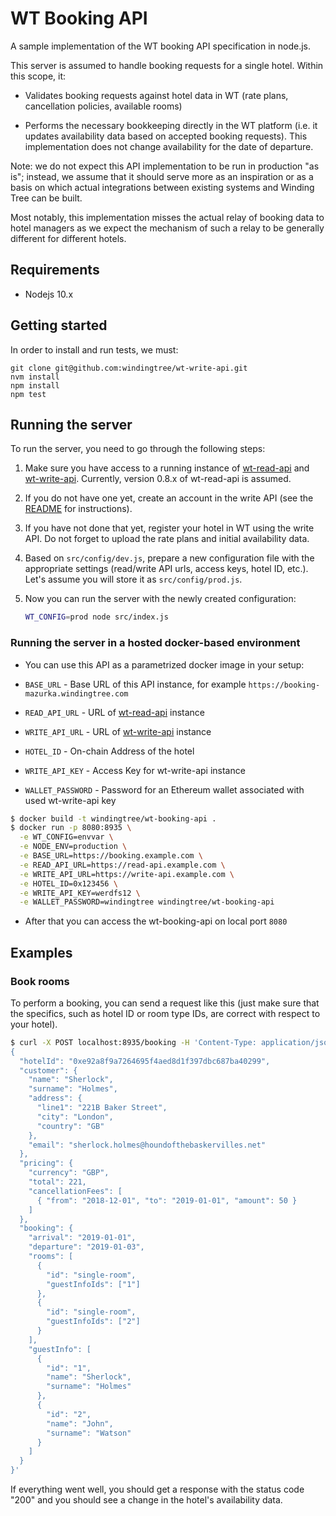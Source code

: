 # WT Booking API

A sample implementation of the WT booking API specification in node.js.

This server is assumed to handle booking requests for a single
hotel. Within this scope, it:

- Validates booking requests against hotel data in WT (rate plans,
  cancellation policies, available rooms)

- Performs the necessary bookkeeping directly in the WT platform
  (i.e. it updates availability data based on accepted booking
  requests). This implementation does not change availability
  for the date of departure.

Note: we do not expect this API implementation to be run in
production "as is"; instead, we assume that it should serve more
as an inspiration or as a basis on which actual integrations
between existing systems and Winding Tree can be built.

Most notably, this implementation misses the actual relay of
booking data to hotel managers as we expect the mechanism of
such a relay to be generally different for different hotels. 

## Requirements
- Nodejs 10.x

## Getting started
In order to install and run tests, we must:
```
git clone git@github.com:windingtree/wt-write-api.git
nvm install
npm install
npm test
```

## Running the server

To run the server, you need to go through the following steps:

1. Make sure you have access to a running instance of [wt-read-api](https://github.com/windingtree/wt-read-api) and
   [wt-write-api](https://github.com/windingtree/wt-write-api).
   Currently, version 0.8.x of wt-read-api is assumed.
2. If you do not have one yet, create an account in the write API
   (see the [README](https://github.com/windingtree/wt-write-api) for instructions).
3. If you have not done that yet, register your hotel in WT
   using the write API. Do not forget to upload the rate plans and
   initial availability data.
4. Based on `src/config/dev.js`, prepare a new configuration
   file with the appropriate settings (read/write
   API urls, access keys, hotel ID, etc.). Let's assume you will
   store it as `src/config/prod.js`.
5. Now you can run the server with the newly created
   configuration:

   ```sh
   WT_CONFIG=prod node src/index.js
   ```

### Running the server in a hosted docker-based environment

- You can use this API as a parametrized docker image in your setup:

- `BASE_URL` - Base URL of this API instance, for example `https://booking-mazurka.windingtree.com`
- `READ_API_URL` - URL of [wt-read-api](https://github.com/windingtree/wt-read-api) instance
- `WRITE_API_URL` - URL of [wt-write-api](https://github.com/windingtree/wt-write-api) instance
- `HOTEL_ID` - On-chain Address of the hotel
- `WRITE_API_KEY` - Access Key for wt-write-api instance
- `WALLET_PASSWORD` - Password for an Ethereum wallet associated with used wt-write-api key


```sh
$ docker build -t windingtree/wt-booking-api .
$ docker run -p 8080:8935 \
  -e WT_CONFIG=envvar \
  -e NODE_ENV=production \
  -e BASE_URL=https://booking.example.com \
  -e READ_API_URL=https://read-api.example.com \
  -e WRITE_API_URL=https://write-api.example.com \
  -e HOTEL_ID=0x123456 \
  -e WRITE_API_KEY=werdfs12 \
  -e WALLET_PASSWORD=windingtree windingtree/wt-booking-api
```
- After that you can access the wt-booking-api on local port `8080`

## Examples

### Book rooms

To perform a booking, you can send a request like this (just
make sure that the specifics, such as hotel ID or room type IDs,
are correct with respect to your hotel).

```sh
$ curl -X POST localhost:8935/booking -H 'Content-Type: application/json' --data '
{
  "hotelId": "0xe92a8f9a7264695f4aed8d1f397dbc687ba40299",
  "customer": {
    "name": "Sherlock",
    "surname": "Holmes",
    "address": {
      "line1": "221B Baker Street",
      "city": "London",
      "country": "GB"
    },
    "email": "sherlock.holmes@houndofthebaskervilles.net"
  },
  "pricing": {
    "currency": "GBP",
    "total": 221,
    "cancellationFees": [
      { "from": "2018-12-01", "to": "2019-01-01", "amount": 50 }
    ]
  },
  "booking": {
    "arrival": "2019-01-01",
    "departure": "2019-01-03",
    "rooms": [
      {
        "id": "single-room",
        "guestInfoIds": ["1"]
      },
      {
        "id": "single-room",
        "guestInfoIds": ["2"]
      }
    ],
    "guestInfo": [
      {
        "id": "1",
        "name": "Sherlock",
        "surname": "Holmes"
      },
      {
        "id": "2",
        "name": "John",
        "surname": "Watson"
      }
    ]
  }
}'
```

If everything went well, you should get a response with the
status code "200" and you should see a change in the hotel's
availability data.
